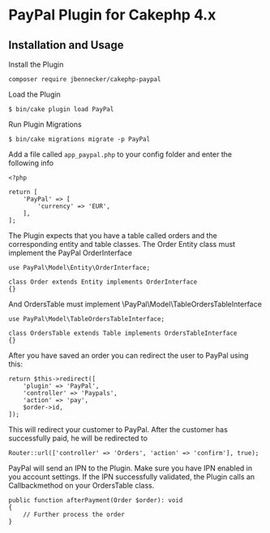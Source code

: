 # PayPal Plugin for Cakephp 4.x

## Installation and Usage

Install the Plugin

```
composer require jbennecker/cakephp-paypal
```


Load the Plugin

```
$ bin/cake plugin load PayPal
```

Run Plugin Migrations

```
$ bin/cake migrations migrate -p PayPal
```

Add a file called `app_paypal.php` to your config folder and enter the following info

```
<?php

return [
    'PayPal' => [
        'currency' => 'EUR',
    ],
];
```

The Plugin expects that you have a table called orders and the corresponding entity and table classes. The Order Entity
class must implement the PayPal OrderInterface

```
use PayPal\Model\Entity\OrderInterface;

class Order extends Entity implements OrderInterface
{}
```

And OrdersTable must implement \PayPal\Model\TableOrdersTableInterface

```
use PayPal\Model\TableOrdersTableInterface;

class OrdersTable extends Table implements OrdersTableInterface
{}
```

After you have saved an order you can redirect the user to PayPal using this:

```
return $this->redirect([
    'plugin' => 'PayPal',
    'controller' => 'Paypals',
    'action' => 'pay',
    $order->id,
]);
```

This will redirect your customer to PayPal. After the customer has successfully paid, he will be redirected to

```
Router::url(['controller' => 'Orders', 'action' => 'confirm'], true);
```

PayPal will send an IPN to the Plugin. Make sure you have IPN enabled in you account settings. If the IPN successfully
validated, the Plugin calls an Callbackmethod on your OrdersTable class.

```
public function afterPayment(Order $order): void
{
    // Further process the order
}
```
